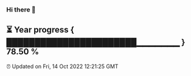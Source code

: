 ### Hi there 👋
⏳ Year progress { ███████████████████████▁▁▁▁▁▁▁ } 78.50 %
---
⏰ Updated on Fri, 14 Oct 2022 12:21:25 GMT

